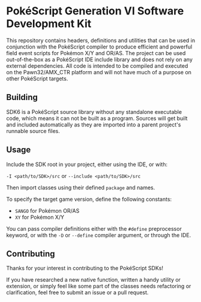 # PokéScript Generation VI Software Development Kit

This repository contains headers, definitions and utilities that can be used in conjunction with the PokéScript compiler to produce efficient and powerful field event scripts for Pokémon X/Y and OR/AS. The project can be used out-of-the-box as a PokéScript IDE include library and does not rely on any external dependencies. All code is intended to be compiled and executed on the Pawn32/AMX_CTR platform and will not have much of a purpose on other PokéScript targets.

## Building

SDK6 is a PokéScript source library without any standalone executable code, which means it can not be built as a program. Sources will get built and included automatically as they are imported into a parent project's runnable source files.

## Usage

Include the SDK root in your project, either using the IDE, or with:

`-I <path/to/SDK>/src` or `--include <path/to/SDK>/src`

Then import classes using their defined `package` and names.

To specify the target game version, define the following constants:

-	`SANGO` for Pokémon OR/AS
-	`XY` for Pokémon X/Y

You can pass compiler definitions either with the `#define` preprocessor keyword, or with the `-D` or `--define` compiler argument, or through the IDE.

## Contributing

Thanks for your interest in contributing to the PokéScript SDKs!

If you have researched a new native function, written a handy utility or extension, or simply feel like some part of the classes needs refactoring or clarification, feel free to submit an issue or a pull request.